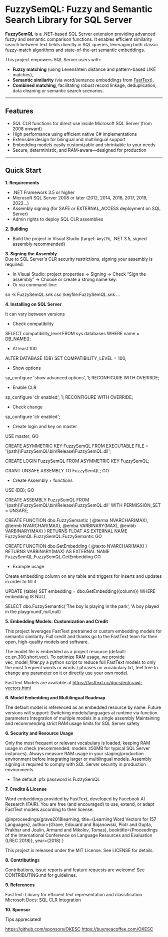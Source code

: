 # FuzzySemQL: Fuzzy and Semantic Search Library for SQL Server

**FuzzySemQL** is a .NET-based SQL Server extension providing advanced fuzzy and semantic comparison functions. It enables efficient similarity search between text fields directly in SQL queries, leveraging both classic fuzzy-match algorithms and state-of-the-art semantic embeddings.

This project empowers SQL Server users with:
- **Fuzzy matching** (using Levenshtein distance and pattern-based LIKE matches),
- **Semantic similarity** (via word/sentence embeddings from [FastText](https://fasttext.cc)),
- **Combined matching**, facilitating robust record linkage, deduplication, data cleaning or semantic search scenarios.

---

## Features

- SQL CLR functions for direct use inside Microsoft SQL Server (from 2008 onward)
- High performance using efficient native C# implementations
- Extensible design for bilingual and multilingual support
- Embedding models easily customizable and shrinkable to your needs
- Secure, deterministic, and RAM-aware—designed for production

---

## Quick Start

**1. Requirements**  
- .NET Framework 3.5 or higher
- Microsoft SQL Server 2008 or later (2012, 2014, 2016, 2017, 2019, 2022...)
- Assembly signing (for SAFE or EXTERNAL_ACCESS deployment on SQL Server)
- Admin rights to deploy SQL CLR assemblies

**2. Building**  
- Build the project in Visual Studio (target: `AnyCPU`, .NET 3.5, signed assembly recommended)

**3. Signing the Assembly**  
Due to SQL Server's CLR security restrictions, signing your assembly is required:

- In Visual Studio: project properties → Signing → Check “Sign the assembly” → Choose or create a strong name key.
- Or via command-line: 

sn -k FuzzySemQL.snk
csc /keyfile:FuzzySemQL.snk ...

**4. Installing on SQL Server**

It can vary between versions

- Check compatibility

SELECT compatibility_level
FROM sys.databases
WHERE name = DB_NAME();

- At least 100

ALTER DATABASE {DB}
SET COMPATIBILITY_LEVEL = 100;

- Show options

sp_configure 'show advanced options', 1;
RECONFIGURE WITH OVERRIDE;

- Enable CLR

sp_configure 'clr enabled', 1;
RECONFIGURE WITH OVERRIDE;

- Check change

sp_configure 'clr enabled';

- Create login and key on master

USE master;
GO

CREATE ASYMMETRIC KEY FuzzySemQL
     FROM EXECUTABLE FILE = '{path}\FuzzySemQL\bin\Release\FuzzySemQL.dll';

CREATE LOGIN FuzzySemQL
    FROM ASYMMETRIC KEY FuzzySemQL;

GRANT UNSAFE ASSEMBLY TO FuzzySemQL;
GO

- Create Assembly + functions

USE {DB};
GO

CREATE ASSEMBLY FuzzySemQL
        FROM '{path}\FuzzySemQL\bin\Release\FuzzySemQL.dll'
        WITH PERMISSION_SET = UNSAFE;

CREATE FUNCTION dbo.FuzzySemantic
(
    @terma NVARCHAR(MAX),
    @termb NVARCHAR(MAX),
    @emba VARBINARY(MAX),
    @embb VARBINARY(MAX)
)
RETURNS FLOAT
AS EXTERNAL NAME FuzzySemQL.FuzzySemQL.FuzzySemantic
GO

CREATE FUNCTION dbo.GetEmbedding
(
    @texto NVARCHAR(MAX)
)
RETURNS VARBINARY(MAX)
AS EXTERNAL NAME FuzzySemQL.FuzzySemQL.GetEmbedding
GO

- Example usage

Create embedding column on any table and triggers for inserts and updates in order to fill it

UPDATE {table}
SET embedding = dbo.GetEmbedding({column})
WHERE embedding IS NULL

SELECT  dbo.FuzzySemantic('The boy is playing in the park', 'A boy played in the playground',null,null)

**5. Embedding Models: Customization and Credit**

This project leverages FastText pretrained or custom embedding models for semantic similarity. Full credit and thanks go to the FastText team for their open, high-quality models and software.

The model file is embedded as a project resource (default: cc.en.300.short.vec).
To optimize RAM usage, we provide vec_model_filter.py a python script to reduce full FastText models to only the most frequent words or words / phrases on vocabulary.txt, feel free to change any parameter on it or directly use your own model.

FastText Models are available at https://fasttext.cc/docs/en/crawl-vectors.html

**6. Model Embedding and Multilingual Roadmap**

The default model is referenced as an embedded resource by name.
Future versions will support:
Switching models/languages at runtime via function parameters
Integration of multiple models in a single assembly
Maintaining and recommending strict RAM usage limits for SQL Server safety

**6. Security and Resource Usage**

Only the most frequent or relevant vocabulary is loaded, keeping RAM usage in check (recommended: models ≤50MB for typical SQL Server instances).
Always measure RAM usage in your staging/production environment before integrating larger or multilingual models.
Assembly signing is required to comply with SQL Server security in production environments.

* The default .pfx password is FuzzySemQL

**7. Credits & License**

Word embeddings provided by FastText, developed by Facebook AI Research (FAIR).
You are free (and encouraged) to use, extend, or adapt FastText models according to their license.

@inproceedings{grave2018learning,
  title={Learning Word Vectors for 157 Languages},
  author={Grave, Edouard and Bojanowski, Piotr and Gupta, Prakhar and Joulin, Armand and Mikolov, Tomas},
  booktitle={Proceedings of the International Conference on Language Resources and Evaluation (LREC 2018)},
  year={2018}
}

This project is released under the MIT License.
See LICENSE for details.

**8. Contributing**s

Contributions, issue reports and feature requests are welcome!
See CONTRIBUTING.md for guidelines.

**9. References**

FastText: Library for efficient text representation and classification
Microsoft Docs: SQL CLR Integration

**10. Sponsor**

Tips appreciated! 

https://github.com/sponsors/OKESC
https://buymeacoffee.com/OKESC
